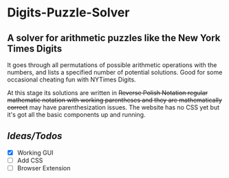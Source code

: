 # Digits-Puzzle-Solver
## A solver for arithmetic puzzles like the New York Times Digits

It goes through all permutations of possible arithmetic operations with the numbers, and lists a specified number of potential solutions. Good for some occasional cheating fun with NYTimes Digits.

At this stage its solutions are written in ~~Reverse Polish Notation regular mathematic notation with working parentheses and they are mathematically correct~~ may have parenthesization issues. The website has no CSS yet but it's got all the basic components up and running.


## *Ideas/Todos*
- [x] Working GUI
- [ ] Add CSS
- [ ] Browser Extension